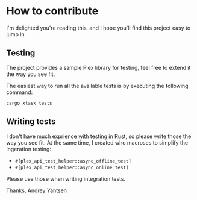 # How to contribute

I'm delighted you're reading this, and I hope you'll find this project easy to jump in.

## Testing

The project provides a sample Plex library for testing, feel free to extend it the way you
see fit.

The easiest way to run all the available tests is by executing the following command:

```
cargo xtask tests
```

## Writing tests

I don't have much exprience with testing in Rust, so please write those the way you see fit.
At the same time, I created who macroses to simplify the ingeration testing:

- `#[plex_api_test_helper::async_offline_test]`
- `#[plex_api_test_helper::async_online_test]`

Please use those when writing integration tests.

Thanks,
Andrey Yantsen
